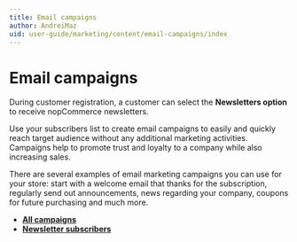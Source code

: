 ```yaml
---
title: Email campaigns
author: AndreiMaz
uid: user-guide/marketing/content/email-campaigns/index
---
```

# Email campaigns

During customer registration, a customer can select the **Newsletters option** to receive nopCommerce newsletters.

Use your subscribers list to create email campaigns to easily and quickly reach target audience without any additional marketing activities. Campaigns help to promote trust and loyalty to a company while also increasing sales.

There are several examples of email marketing campaigns you can use for your store: start with a welcome email that thanks for the subscription,  regularly send out announcements,  news regarding your company, coupons for future purchasing and much more.

- **[All campaigns](user-guide/marketing/promotional/content/email-campaigns/all-campaigns)**
- **[Newsletter subscribers](user-guide/marketing/promotional/content/email-campaigns/newsletter-subscribers)**
